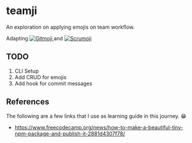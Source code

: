 # teamji
An exploration on applying emojis on team workflow.

Adapting <a href="https://gitmoji.dev">
  <img src="https://img.shields.io/badge/gitmoji-%20😜%20😍-FFDD67.svg?style=flat" alt="Gitmoji">
</a> and <a href="https://www.scrumoji.org/">
  <img src="https://img.shields.io/badge/scrumoji-%20🏃%20📆-FFFFFF.svg?style=flat" alt="Scrumoji">
</a>


## TODO

1. CLI Setup
2. Add CRUD for emojis
3. Add hook for commit messages

## References

The following are a few links that I use as learning guide in this journey. 😁

- https://www.freecodecamp.org/news/how-to-make-a-beautiful-tiny-npm-package-and-publish-it-2881d4307f78/